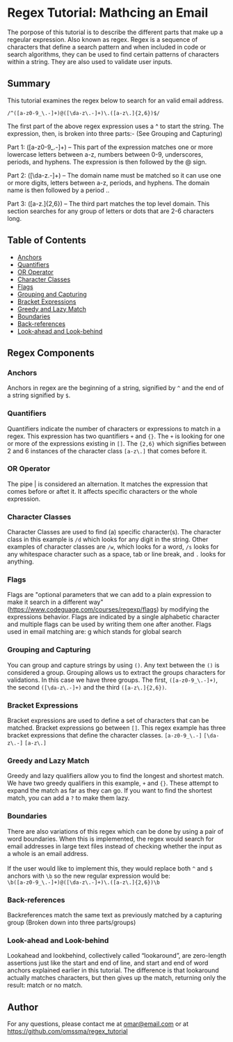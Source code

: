# Regex Tutorial: Mathcing an Email

The porpose of this tutorial is to describe the different parts that make up a regeular expression. Also known as regex. Regex is a sequence of characters that define a search pattern and when included in code or search algorithms, they can be used to find certain patterns of characters within a string. They are also used to validate user inputs.

## Summary

This tutorial examines the regex below to search for an valid email address.

``/^([a-z0-9_\.-]+)@([\da-z\.-]+)\.([a-z\.]{2,6})$/``

The first part of the above regex expression uses a ^ to start the string. The expression, then, is broken into three parts:- (See Grouping and Capturing)

Part 1: ([a-z0-9_\.-]+) – This part of the expression matches one or more lowercase letters between a-z, numbers between 0-9, underscores, periods, and hyphens. The expression is then followed by the @ sign.

Part 2: ([\da-z\.-]+) – The domain name must be matched so it can use one or more digits, letters between a-z, periods, and hyphens. The domain name is then followed by a period \..

Part 3: ([a-z\.]{2,6}) – The third part matches the top level domain. This section searches for any group of letters or dots that are 2-6 characters long.

## Table of Contents

- [Anchors](#anchors)
- [Quantifiers](#quantifiers)
- [OR Operator](#or-operator)
- [Character Classes](#character-classes)
- [Flags](#flags)
- [Grouping and Capturing](#grouping-and-capturing)
- [Bracket Expressions](#bracket-expressions)
- [Greedy and Lazy Match](#greedy-and-lazy-match)
- [Boundaries](#boundaries)
- [Back-references](#back-references)
- [Look-ahead and Look-behind](#look-ahead-and-look-behind)

## Regex Components

### Anchors

Anchors in regex are the beginning of a string, signified by ``^`` and the end of a string signified by ``$``. 

### Quantifiers

Quantifiers indicate the number of characters or expressions to match in a regex. This expression has two quantifiers ``+`` and ``{}``. The ``+`` is looking for one or more of the expressions existing in ``[]``. The ``{2,6}`` which signifies between 2 and 6 instances of the character class ``[a-z\.]`` that comes before it.

### OR Operator

The pipe | is considered an alternation. It matches the expression that comes before or aftet it. It affects specific characters or the whole expression.

### Character Classes

Character Classes are used to find (a) specific character(s). The character class in this example is ``/d`` which looks for any digit in the string. Other examples of character classes are ``/w``, which looks for a word, ``/s`` looks for any whitespace character such as a space, tab or line break, and ``.`` looks for anything.

### Flags

Flags are "optional parameters that we can add to a plain expression to make it
search in a different way" (https://www.codeguage.com/courses/regexp/flags) by
modifying the expressions behavior. Flags are indicated by a single alphabetic
character and multiple flags can be used by writing them one after another.
Flags used in email matching are: g which stands for global search

### Grouping and Capturing

You can group and capture strings by using ``()``. Any text between the ``()`` is considered a group. Grouping allows us to extract the groups characters for validations. In this case we have three groups. The first, ``([a-z0-9_\.-]+)``, the second ``([\da-z\.-]+)`` and the third ``([a-z\.]{2,6})``. 

### Bracket Expressions

Bracket expressions are used to define a set of characters that can be matched. Bracket expressions go between ``[]``. This regex example has three bracket expressions that define the character classes.
``[a-z0-9_\.-]``
``[\da-z\.-]``
``[a-z\.]``

### Greedy and Lazy Match

Greedy and lazy qualifiers allow you to find the longest and shortest match. We have two greedy qualifiers in this example, ``+`` and ``{}``. These attempt to expand the match as far as they can go. If you want to find the shortest match, you can add a ``?`` to make them lazy.

### Boundaries

There are also variations of this regex which can be done by using a pair of word boundaries. When this is implemented, the regex would search for email addresses in large text files instead of checking whether the input as a whole is an email address. 
<br><br> If the user would like to implement this, they would replace both `^` and `$` anchors with `\b` so the new regular expression would be:
<br> `\b([a-z0-9_\.-]+)@([\da-z\.-]+)\.([a-z\.]{2,6})\b`

### Back-references

Backreferences match the same text as previously matched by a capturing group (Broken down into three parts/groups)

### Look-ahead and Look-behind

Lookahead and lookbehind, collectively called “lookaround”, are zero-length assertions just like the start and end of line, and start and end of word anchors explained earlier in this tutorial. The difference is that lookaround actually matches characters, but then gives up the match, returning only the result: match or no match.

## Author

For any questions, please contact me at omar@email.com or at https://github.com/omssma/regex_tutorial

